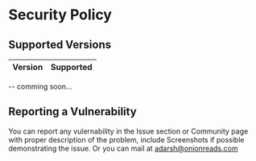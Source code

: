 # Security Policy

## Supported Versions


| Version | Supported          |
| ------- | ------------------ |
-- comming soon...

## Reporting a Vulnerability
You can report any vulernability in the Issue section or Community page with proper description 
of the problem, include Screenshots if possible demonstrating the issue.
Or you can mail at adarsh@onionreads.com

